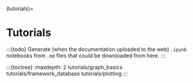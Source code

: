 (tutorials)=
# Tutorials

:::{todo}
Generate (when the documentation uploaded to the web) `.ipynb` notebooks from `.md` files that could be downloaded from here.
:::

:::{toctree}
:maxdepth: 2
tutorials/graph_basics
tutorials/framework_database
tutorials/plotting
:::